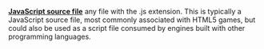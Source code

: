 [**JavaScript source file**](https://en.wikipedia.org/wiki/JavaScript) any file with the .js extension. This is typically a JavaScript source file, most commonly associated with HTML5 games, but could also be used as a script file consumed by engines built with other programming languages.